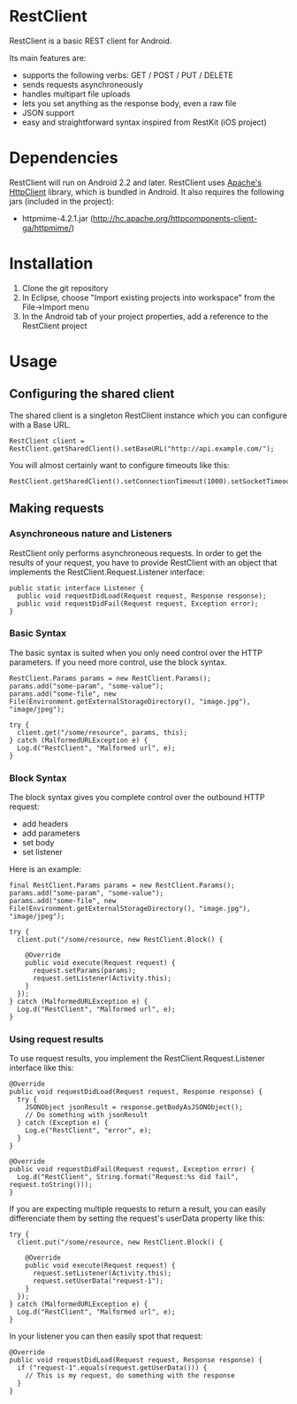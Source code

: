 RestClient
==========

RestClient is a basic REST client for Android.

Its main features are:
  - supports the following verbs: GET / POST / PUT / DELETE
  - sends requests asynchroneously
  - handles multipart file uploads
  - lets you set anything as the response body, even a raw file
  - JSON support
  - easy and straightforward syntax inspired from RestKit (iOS project)

Dependencies
============

RestClient will run on Android 2.2 and later.
RestClient uses [Apache's HttpClient](http://hc.apache.org/httpcomponents-client-ga/index.html) library, which is bundled in Android.
It also requires the following jars (included in the project):
  - httpmime-4.2.1.jar (http://hc.apache.org/httpcomponents-client-ga/httpmime/)

Installation
============

  1. Clone the git repository
  2. In Eclipse, choose "Import existing projects into workspace" from the File->Import menu
  3. In the Android tab of your project properties, add a reference to the RestClient project

Usage
=====

Configuring the shared client
-----------------------------

The shared client is a singleton RestClient instance which you can configure with a Base URL.

    RestClient client = RestClient.getSharedClient().setBaseURL("http://api.example.com/");

You will almost certainly want to configure timeouts like this:

    RestClient.getSharedClient().setConnectionTimeout(1000).setSocketTimeout(1000);

Making requests
---------------

### Asynchroneous nature and Listeners

RestClient only performs asynchroneous requests. In order to get the results of your request,
you have to provide RestClient with an object that implements the RestClient.Request.Listener interface:

    public static interface Listener { 
      public void requestDidLoad(Request request, Response response);
      public void requestDidFail(Request request, Exception error);
    } 


### Basic Syntax

The basic syntax is suited when you only need control over the HTTP parameters. If you need more control,
use the block syntax.


    RestClient.Params params = new RestClient.Params();
    params.add("some-param", "some-value");
    params.add("some-file", new File(Environment.getExternalStorageDirectory(), "image.jpg"), "image/jpeg");
    
    try {
      client.get("/some/resource", params, this);
    } catch (MalformedURLException e) {
      Log.d("RestClient", "Malformed url", e);
    } 

### Block Syntax

The block syntax gives you complete control over the outbound HTTP request:
  - add headers
  - add parameters
  - set body
  - set listener

Here is an example:

    final RestClient.Params params = new RestClient.Params();
    params.add("some-param", "some-value");
    params.add("some-file", new File(Environment.getExternalStorageDirectory(), "image.jpg"), "image/jpeg");
    
    try { 
      client.put("/some/resource, new RestClient.Block() {
    
        @Override
        public void execute(Request request) {
          request.setParams(params);
          request.setListener(Activity.this);
        }
      });
    } catch (MalformedURLException e) { 
      Log.d("RestClient", "Malformed url", e);
    } 

### Using request results

To use request results, you implement the RestClient.Request.Listener interface like this:

    @Override
    public void requestDidLoad(Request request, Response response) { 
      try { 
        JSONObject jsonResult = response.getBodyAsJSONObject();
        // Do something with jsonResult
      } catch (Exception e) { 
        Log.e("RestClient", "error", e);
      } 
    } 
    
    @Override
    public void requestDidFail(Request request, Exception error) { 
      Log.d("RestClient", String.format("Request:%s did fail", request.toString()));
    } 

If you are expecting multiple requests to return a result, you can easily differenciate them by setting the request's userData property like this:

    try {
      client.put("/some/resource, new RestClient.Block() {
      
        @Override
        public void execute(Request request) {
          request.setListener(Activity.this);
          request.setUserData("request-1");
        } 
      });
    } catch (MalformedURLException e) {
      Log.d("RestClient", "Malformed url", e);
    }

In your listener you can then easily spot that request:

    @Override
    public void requestDidLoad(Request request, Response response) {
      if ("request-1".equals(request.getUserData())) {
        // This is my request, do something with the response
      }
    }
